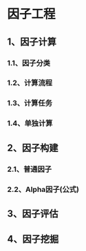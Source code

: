 # 因子工程


## 1、因子计算
### 1.1、因子分类
### 1.2、计算流程
### 1.3、计算任务
### 1.4、单独计算


## 2、因子构建
### 2.1、普通因子
### 2.2、Alpha因子(公式)


## 3、因子评估


## 4、因子挖掘


